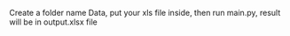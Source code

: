 Create a folder name Data, put your xls file inside, then run main.py, result will be in output.xlsx file